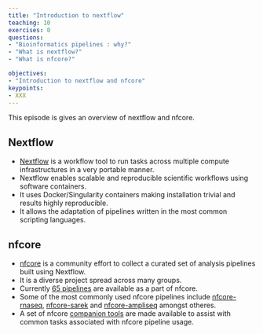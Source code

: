 ```yaml
---
title: "Introduction to nextflow"
teaching: 10
exercises: 0
questions:
- "Bioinformatics pipelines : why?"
- "What is nextflow?"
- "What is nfcore?"

objectives:
- "Introduction to nextflow and nfcore"
keypoints:
- XXX
---
```


This episode is gives an overview of nextflow and nfcore. 

## Nextflow 
- [Nextflow](https://www.nextflow.io/) is a workflow tool to run tasks across multiple compute infrastructures in a very portable manner. 
- Nextflow enables scalable and reproducible scientific workflows using software containers. 
- It uses Docker/Singularity containers making installation trivial and results highly reproducible.
- It allows the adaptation of pipelines written in the most common scripting languages.

## nfcore
- [nfcore](https://nf-co.re/) is a community effort to collect a curated set of analysis pipelines built using Nextflow.
- It is a diverse project spread across many groups.
- Currently [65 pipelines](https://nf-co.re/pipelines) are available as a part of nfcore.
- Some of the most commonly used nfcore pipelines include [nfcore-rnaseq](https://nf-co.re/rnaseq), [nfcore-sarek](https://nf-co.re/sarek) and [nfcore-ampliseq](https://nf-co.re/ampliseq) amongst otheres.
- A set of nfcore [companion tools](https://nf-co.re/tools/) are made available to assist with common tasks associated with nfcore pipeline usage. 


